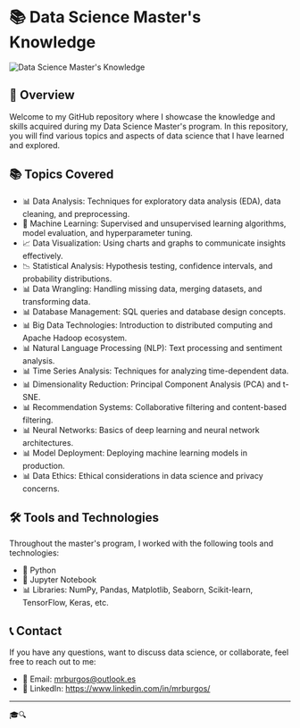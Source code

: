 # 📚 Data Science Master's Knowledge

![Data Science Master's Knowledge](https://your-image-url.com)

## 🚀 Overview

Welcome to my GitHub repository where I showcase the knowledge and skills acquired during my Data Science Master's program. In this repository, you will find various topics and aspects of data science that I have learned and explored.

## 📚 Topics Covered

- 📊 Data Analysis: Techniques for exploratory data analysis (EDA), data cleaning, and preprocessing.
- 🤖 Machine Learning: Supervised and unsupervised learning algorithms, model evaluation, and hyperparameter tuning.
- 📈 Data Visualization: Using charts and graphs to communicate insights effectively.
- 📉 Statistical Analysis: Hypothesis testing, confidence intervals, and probability distributions.
- 📊 Data Wrangling: Handling missing data, merging datasets, and transforming data.
- 📊 Database Management: SQL queries and database design concepts.
- 📊 Big Data Technologies: Introduction to distributed computing and Apache Hadoop ecosystem.
- 📊 Natural Language Processing (NLP): Text processing and sentiment analysis.
- 📊 Time Series Analysis: Techniques for analyzing time-dependent data.
- 📊 Dimensionality Reduction: Principal Component Analysis (PCA) and t-SNE.
- 📊 Recommendation Systems: Collaborative filtering and content-based filtering.
- 📊 Neural Networks: Basics of deep learning and neural network architectures.
- 📊 Model Deployment: Deploying machine learning models in production.
- 📊 Data Ethics: Ethical considerations in data science and privacy concerns.

## 🛠️ Tools and Technologies

Throughout the master's program, I worked with the following tools and technologies:

- 🐍 Python
- 📓 Jupyter Notebook
- 📊 Libraries: NumPy, Pandas, Matplotlib, Seaborn, Scikit-learn, TensorFlow, Keras, etc.

## 📞 Contact

If you have any questions, want to discuss data science, or collaborate, feel free to reach out to me:

- 📧 Email: mrburgos@outlook.es
- 💼 LinkedIn: https://www.linkedin.com/in/mrburgos/

---
 🎓🔍
